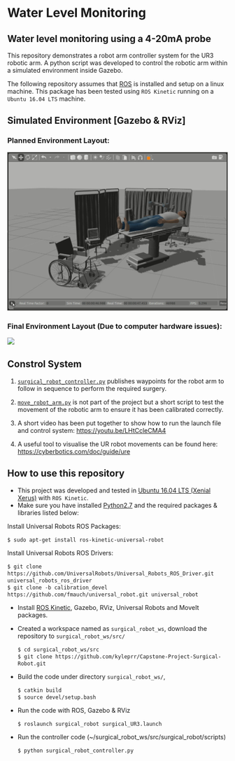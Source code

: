 # Water Level Monitoring
## Water level monitoring using a 4-20mA probe

This repository demonstrates a robot arm controller system for the UR3 robotic arm. A python script was developed to control the robotic arm within a simulated environment inside Gazebo.

The following repository assumes that [ROS](https://www.ros.org/) is installed and setup on a linux machine. This package has been tested using `ROS Kinetic` running on a `Ubuntu 16.04 LTS` machine.

## Simulated Environment [Gazebo & RViz]

### Planned Environment Layout:
<img src="https://github.com/kyleprr/Capstone-Project-Surgical-Robot/blob/main/media/planned-environment-layout.jpg" width="850">

### Final Environment Layout (Due to computer hardware issues):
<img src="https://github.com/kyleprr/Capstone-Project-Surgical-Robot/blob/main/media/Simulation-full.gif" width="850">


## Constrol System
1. [`surgical_robot_controller.py`](https://github.com/kyleprr/Capstone-Project-Surgical-Robot/blob/main/surgical_robot/scripts/surgical_robot_controller.py) publishes waypoints for the robot arm to follow in sequence to perform the required surgery.

2. [`move_robot_arm.py`](https://github.com/kyleprr/Capstone-Project-Surgical-Robot/blob/main/surgical_robot/scripts/move_robot_arm.py) is not part of the project but a short script to test the movement of the robotic arm to ensure it has been calibrated correctly.

3. A short video has been put together to show how to run the launch file and control system: https://youtu.be/LHtCcleCMA4

4. A useful tool to visualise the UR robot movements can be found here: https://cyberbotics.com/doc/guide/ure


## How to use this repository
- This project was developed and tested in [Ubuntu 16.04 LTS (Xenial Xerus)](https://releases.ubuntu.com/16.04/) with `ROS Kinetic`.
- Make sure you have installed [Python2.7](https://www.python.org/download/releases/2.7/) and the required packages & libraries listed below:

Install Universal Robots ROS Packages:
  ```
  $ sudo apt-get install ros-kinetic-universal-robot
  ```
Install Universal Robots ROS Drivers:
  ```
  $ git clone https://github.com/UniversalRobots/Universal_Robots_ROS_Driver.git universal_robots_ros_driver
  $ git clone -b calibration_devel https://github.com/fmauch/universal_robot.git universal_robot
  ```

- Install [ROS Kinetic](http://wiki.ros.org/kinetic/Installation/Ubuntu), Gazebo, RViz, Universal Robots and MoveIt packages. 
- Created a workspace named as `surgical_robot_ws`, download the repository to `surgical_robot_ws/src/`
  ```
  $ cd surgical_robot_ws/src
  $ git clone https://github.com/kyleprr/Capstone-Project-Surgical-Robot.git
  ```
- Build the code under directory `surgical_robot_ws/`,
  ```
  $ catkin build
  $ source devel/setup.bash
  ```
- Run the code with ROS, Gazebo & RViz
  ```
  $ roslaunch surgical_robot surgical_UR3.launch
  ```
  
- Run the controller code (~/surgical_robot_ws/src/surgical_robot/scripts)
  ```
  $ python surgical_robot_controller.py
  ```

